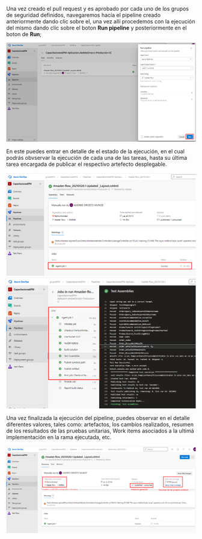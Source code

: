 Una vez creado el pull request y es aprobado por cada uno de los grupos de seguridad definidos, navegaremos hacía el pipeline creado anteriormente dando clic sobre el, una vez allí procedemos con la ejecución del mismo dando clic sobre el boton **Run pipeline** y posteriormente en el boton de **Run**;

![ejecucion-pipeline-build](./assets/ejecucion-pipeline-build.png)

En este puedes entrar en detalle de el estado de la ejecución, en el cual podrás obvservar la ejecución de cada una de las tareas, hasta su última tarea encargada de publicar el respectivo artefecto desplegable.

![ingresar-detalle-ejecucion](./assets/ingresar-detalle-ejecucion.png)
![detalle-ejecucion](./assets/detalle-ejecucion.png)

Una vez finalizada la ejecución del pipeline, puedes observar en el detalle diferentes valores, tales como: artefactos, los cambios realizados, resumen de los resultados de las pruebas unitarias, Work items asociados a la ultimá implementación en la rama ejecutada, etc.

![informacion-ejecucion](./assets/informacion-ejecucion.png)







